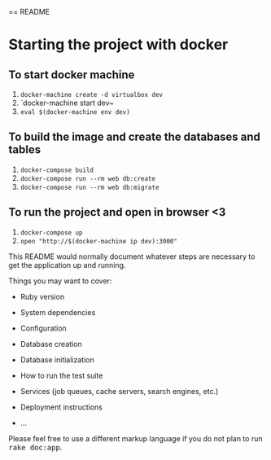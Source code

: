 == README

# Starting the project with docker
## To start docker machine
1. `docker-machine create -d virtualbox dev`
2. `docker-machine start dev~
3. `eval $(docker-machine env dev)`

## To build the image and create the databases and tables
1. `docker-compose build`
2. `docker-compose run --rm web db:create`
3. `docker-compose run --rm web db:migrate`

## To run the project and open in browser <3
1. `docker-compose up`
2. `open "http://$(docker-machine ip dev):3000"`

This README would normally document whatever steps are necessary to get the
application up and running.

Things you may want to cover:

* Ruby version

* System dependencies

* Configuration

* Database creation

* Database initialization

* How to run the test suite

* Services (job queues, cache servers, search engines, etc.)

* Deployment instructions

* ...


Please feel free to use a different markup language if you do not plan to run
<tt>rake doc:app</tt>.
